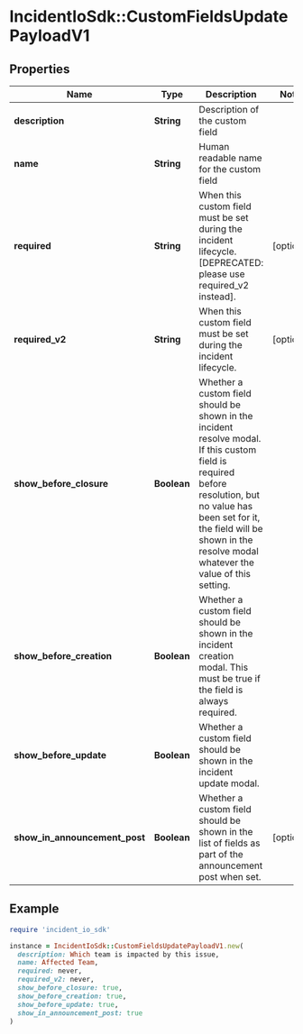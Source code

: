 # IncidentIoSdk::CustomFieldsUpdatePayloadV1

## Properties

| Name | Type | Description | Notes |
| ---- | ---- | ----------- | ----- |
| **description** | **String** | Description of the custom field |  |
| **name** | **String** | Human readable name for the custom field |  |
| **required** | **String** | When this custom field must be set during the incident lifecycle. [DEPRECATED: please use required_v2 instead]. | [optional] |
| **required_v2** | **String** | When this custom field must be set during the incident lifecycle. | [optional] |
| **show_before_closure** | **Boolean** | Whether a custom field should be shown in the incident resolve modal. If this custom field is required before resolution, but no value has been set for it, the field will be shown in the resolve modal whatever the value of this setting. |  |
| **show_before_creation** | **Boolean** | Whether a custom field should be shown in the incident creation modal. This must be true if the field is always required. |  |
| **show_before_update** | **Boolean** | Whether a custom field should be shown in the incident update modal. |  |
| **show_in_announcement_post** | **Boolean** | Whether a custom field should be shown in the list of fields as part of the announcement post when set. | [optional] |

## Example

```ruby
require 'incident_io_sdk'

instance = IncidentIoSdk::CustomFieldsUpdatePayloadV1.new(
  description: Which team is impacted by this issue,
  name: Affected Team,
  required: never,
  required_v2: never,
  show_before_closure: true,
  show_before_creation: true,
  show_before_update: true,
  show_in_announcement_post: true
)
```

